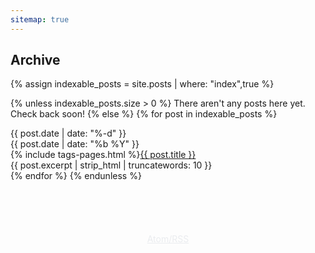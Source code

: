 ```yaml
---
sitemap: true
---
```


## Archive

{% assign indexable_posts = site.posts | where: "index",true %}

{% unless indexable_posts.size > 0 %}
There aren't any posts here yet. Check back soon!
{% else %}
  {% for post in indexable_posts %}
  <div class='blogpost'>
    <div id='date'>
      <div id='day'>{{ post.date | date: "%-d" }}</div>
      <div id='month'>{{ post.date | date: "%b %Y" }}</div>
    </div>
    <div id='overview'>
      <div id='title'>{% include tags-pages.html %}<a href="{{ post.url }}">{{ post.title }}</a></div>
      <div id='excerpt'>{{ post.excerpt | strip_html | truncatewords: 10 }}</div>
    </div>
  </div>
  {% endfor %}
{% endunless %}

<div style="text-align: center; margin-top: 6em;"><a href="/feed.xml" style="color: #EAECEF;">Atom/RSS</a></div>
